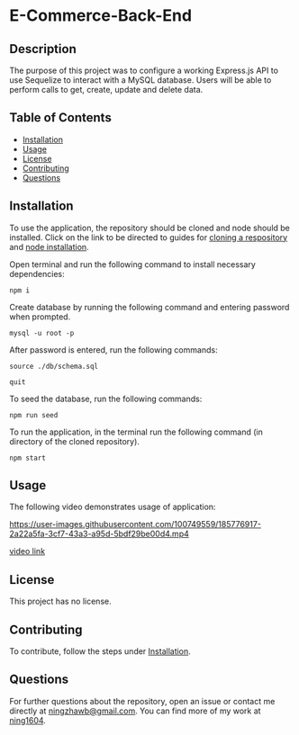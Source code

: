 # E-Commerce-Back-End
## Description
The purpose of this project was to configure a working Express.js API to use Sequelize to interact with a MySQL database. Users will be able to perform calls to get, create, update and delete data. <br />

## Table of Contents
- [Installation](#installation)
- [Usage](#usage)
- [License](#license)
- [Contributing](#contributing)
- [Questions](#questions)

## Installation
To use the application, the repository should be cloned and node should be installed. Click on the link to be directed to guides for [cloning a respository](https://docs.github.com/en/repositories/creating-and-managing-repositories/cloning-a-repository) and [node installation](https://nodejs.org/en/download/).<br />

Open terminal and run the following command to install necessary dependencies:
```
npm i
```
Create database by running the following command and entering password when prompted.
```
mysql -u root -p
```
After password is entered, run the following commands:
```
source ./db/schema.sql
```
```
quit
```
To seed the database, run the following commands:
```
npm run seed
```
To run the application, in the terminal run the following command (in directory of the cloned repository).
```
npm start
```

## Usage
The following video demonstrates usage of application:<br />

https://user-images.githubusercontent.com/100749559/185776917-2a22a5fa-3cf7-43a3-a95d-5bdf29be00d4.mp4

[video link](https://drive.google.com/file/d/1AU42u5V1BnciQCsb_6Qwblj_lFPnRNUM/view)

## License
This project has no license.

## Contributing
To contribute, follow the steps under [Installation](#installation).

## Questions
For further questions about the repository, open an issue or contact me directly at [ningzhawb@gmail.com](mailto:ningzhawb@gmail.com). You can find more of my work at [ning1604](https://github.com/ning1604?tab=repositories).
